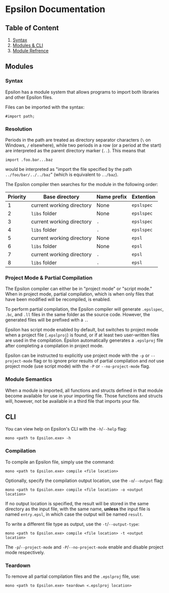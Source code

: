 # Epsilon Documentation

## Table of Content

1. [Syntax](/docs/syntax.md)
2. [Modules & CLI](/docs/modules.md)
3. [Module Refrence](/docs/modref.md)

## Modules

### Syntax

Epsilon has a module system that allows programs to import both libraries and other Epsilon files.

Files can be imported with the syntax:

    #import path;

### Resolution

Periods in the path are treated as directory separator characters (`\` on Windows, `/` elsewhere), while two periods in a row (or a period at the start) are interpreted as the parent directory marker (`..`). This means that

    import .foo.bar...baz

would be interpreted as "import the file specified by the path `../foo/bar/../../baz`" (which is equivalent to `../baz`).

The Epsilon compiler then searches for the module in the following order:

| Priority | Base directory            | Name prefix | Extention  |
| -------- | ------------------------- | ----------- | ---------- |
| 1        | current working directory | None        | `epslspec` |
| 2        | `libs` folder             | None        | `epslspec` |
| 3        | current working directory | `.`         | `epslspec` |
| 4        | `libs` folder             | `.`         | `epslspec` |
| 5        | current working directory | None        | `epsl`     |
| 6        | `libs` folder             | None        | `epsl`     |
| 7        | current working directory | `.`         | `epsl`     |
| 8        | `libs` folder             | `.`         | `epsl`     |

### Project Mode & Partial Compilation

The Epsilon compiler can either be in "project mode" or "script mode." When in project mode, partial compilation, which is when only files that have been modified will be recompiled, is enabled.

To perform partial compilation, the Epsilon compiler will generate `.epslspec`, `.bc`, and `.ll` files in the same folder as the source code. However, the generated files will be prefixed with a `.`.

Epsilon has script mode enabled by default, but switches to project mode when a project file (`.epslproj`) is found, or if at least two user-written files are used in the compilation. Epsilon automatically generates a `.epslproj` file after completing a compilation in project mode.

Epsilon can be instructed to explicitly use project mode with the `-p` or `--project-mode` flag or to ignore prior results of partial compilation and *not* use project mode (use script mode) with the `-P` or `--no-project-mode` flag.

### Module Semantics

When a module is imported, all functions and structs defined in that module become available for use in your importing file. Those functions and structs will, however, not be available in a third file that imports your file.

## CLI

You can view help on Epsilon's CLI with the `-h`/`--help` flag:

    mono <path to Epsilon.exe> -h

### Compilation

To compile an Epsilon file, simply use the command:

    mono <path to Epsilon.exe> compile <file location>

Optionally, specify the compilation output location, use the `-o`/`--output` flag:

    mono <path to Epsilon.exe> compile <file location> -o <output location>

If no output location is specified, the result will be stored in the same directory as the input file, with the same name, **unless** the input file is named `entry.epsl`, in which case the output will be named `result`.

To write a different file type as output, use the `-t`/`--output-type`:

    mono <path to Epsilon.exe> compile <file location> -t <output location>

The `-p`/`--project-mode` and `-P`/`--no-project-mode` enable and disable project mode respectively.

### Teardown

To remove all partial compilation files and the `.epslproj` file, use:

    mono <path to Epsilon.exe> teardown <.epslproj location>
